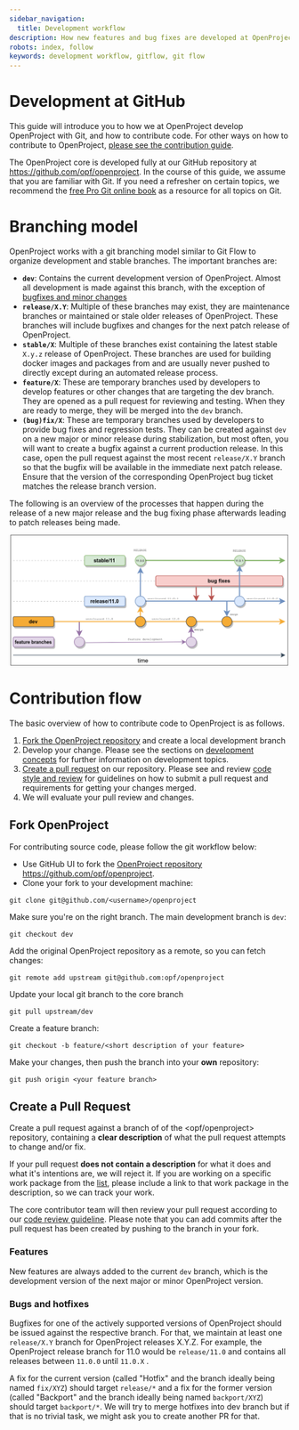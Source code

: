 ```yaml
---
sidebar_navigation:
  title: Development workflow
description: How new features and bug fixes are developed at OpenProject
robots: index, follow
keywords: development workflow, gitflow, git flow
---
```




# Development at GitHub

This guide will introduce you to how we at OpenProject develop OpenProject with Git, and how to contribute code. For other ways on how to contribute to OpenProject, [please see the contribution guide](../#contributor-code-of-conduct).

The OpenProject core is developed fully at our GitHub repository at https://github.com/opf/openproject. In the course of this guide, we assume that you are familiar with Git. If you need a refresher on certain topics, we recommend the [free Pro Git online book](https://git-scm.com/book/en/v2) as a resource for all topics on Git.



# Branching model

OpenProject works with a git branching model similar to Git Flow to organize development and stable branches. The important branches are:



- **`dev`**:  Contains the current development version of OpenProject. Almost all development is made against this branch, with the exception of [bugfixes and minor changes](#bugs-and-hotfixes)
- **`release/X.Y`**:  Multiple of these branches may exist, they are maintenance branches or maintained or stale older releases of OpenProject. These branches will include bugfixes and changes for the next patch release of OpenProject.
- **`stable/X`**:  Multiple of these branches exist containing the latest stable `X.y.z` release of OpenProject. These branches are used for building docker images and packages from and are usually never pushed to directly except during an automated release process.
- **`feature/X`**: These are temporary branches used by developers to develop features or other changes that are targeting the dev branch. They are opened as a pull request for reviewing and testing. When they are ready to merge, they will be merged into the `dev` branch.
- **`(bug)fix/X`**: These are temporary branches used by developers to provide bug fixes and regression tests. They can be created against `dev` on a new major or minor release during stabilization, but most often, you will want to create a bugfix against a current production release. In this case, open the pull request against the most recent `release/X.Y` branch so that the bugfix will be available in the immediate next patch release. Ensure that the version of the corresponding OpenProject bug ticket matches the release branch version.



The following is an overview of the processes that happen during the release of a new major release and the bug fixing phase afterwards leading to patch releases being made.

![Overview of the branches](branching-diagram.png)

# Contribution flow

The basic overview of how to contribute code to OpenProject is as follows.

1. [Fork the OpenProject repository](#fork-openproject) and create a local development branch
2. Develop your change. Please see the sections on [development concepts](../concepts/) for further information on development topics.
3. [Create a pull request](#create-a-pull-request) on our repository.  Please see and review [code style and review](../code-review-guidelines) for guidelines on how to submit a pull request and requirements for getting your changes merged.
4. We will evaluate your pull review and changes.



## Fork OpenProject

For contributing source code, please follow the git workflow below:

- Use GitHub UI to fork the [OpenProject repository](https://github.com/opf/openproject) https://github.com/opf/openproject.
- Clone your fork to your development machine:

```
git clone git@github.com/<username>/openproject
```

Make sure you're on the right branch. The main development branch is `dev`:

```
git checkout dev
```

Add the original OpenProject repository as a remote, so you can fetch changes:

```
git remote add upstream git@github.com:opf/openproject
```

Update your local git branch to the core branch

```
git pull upstream/dev
```

Create a feature branch:

```
git checkout -b feature/<short description of your feature>
```

Make your changes, then push the branch into your **own** repository:

```
git push origin <your feature branch>
```



## Create a Pull Request

Create a pull request against a branch of of the <opf/openproject> repository, containing a **clear description** of what the pull request attempts to change and/or fix.

If your pull request **does not contain a description** for what it does and what it's intentions are, we will reject it. If you are working on a specific work package from the [list](https://community.openproject.com/projects/openproject/work_packages), please include a link to that work package in the description, so we can track your work.

The core contributor team will then review your pull request according to our [code review guideline](../code-review-guidelines/). Please note that you can add commits after the pull request has been created by pushing to the branch in your fork.



### Features

New features are always added to the current `dev` branch, which is the development version of the next major or minor OpenProject version.



### Bugs and hotfixes

Bugfixes for one of the actively supported versions of OpenProject should be issued against the respective branch. For that, we maintain at least one `release/X.Y` branch for OpenProject releases X.Y.Z. For example, the OpenProject release branch for 11.0 would be `release/11.0` and contains all releases between `11.0.0` until `11.0.X` .

 A fix for the current version (called "Hotfix" and the branch ideally being named `fix/XYZ`) should target `release/*` and a fix for the former version (called "Backport" and the branch ideally being named `backport/XYZ`) should target `backport/*`. We will try to merge hotfixes into dev branch but if that is no trivial task, we might ask you to create another PR for that.

